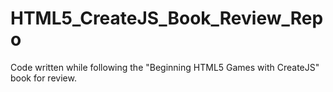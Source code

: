 HTML5_CreateJS_Book_Review_Repo
===============================

Code written while following the "Beginning HTML5 Games with CreateJS" book for review.
